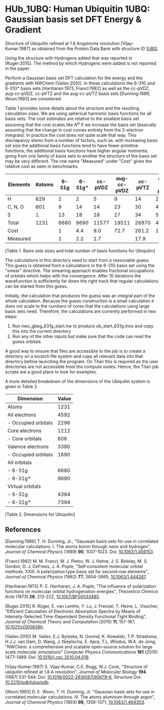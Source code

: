 # HUb_1UBQ: Human Ubiquitin 1UBQ: Gaussian basis set DFT Energy & Gradient

Structure of Ubiquitin refined at 1.8 Angstroms resolution [Vijay-Kumar:1987]
as obtained from the Protein Data Bank with structure ID [1UBQ](http://www.rcsb.org/pdb/explore/explore.do?structureId=1UBQ).

Using the structure with Hydrogens added that was reported in [Ruger:2015].
The method by which Hydrogens were added is not reported in the paper.

Perform a Gaussian basis set DFT calculation for the energy and the
gradients with NWChem [Valiev:2010]. In these calculations the 6-31G and
6-31G\* basis sets [Hariharan:1973, Francl:1982] as well as the cc-pVDZ,
aug-cc-pVDZ, cc-pVTZ and the aug-cc-pVTZ basis sets [Dunning:1989, Woon:1993]
are considered. 

Table 1 provides some details about the structure and the resulting calculation
sizes. We are using spherical harmonic basis functions for all
basis sets. The cost estimates are relative to the smallest basis set
assuming that the cost scales like _N_<sup>4</sup> if we increase the
basis set (basically assuming that the change in cost comes entirely
from the 2-electron integrals). In practice the cost does not quite scale
that way. This discrepancy stems from a number of factors, such as: with
increasing basis set size the additional basis functions tend to have 
fewer primitive functions; the additional basis functions have higher
angular momenta; going from one family of basis sets to another the 
structure of the basis set may be very different. The row name
"Measured" under "Cost" gives the relative cost as seen in
benchmarks.

| Elements   | #atoms | 6-31g | 6-31g\* | cc-pVDZ | aug-cc-pVDZ | cc-pVTZ | aug-cc-pVTZ | cc-pVQZ |
| ---------- | ------ | ----- | ------- | ------- | ----------- | ------- | ----------- | ------- |
| H          |  629   |  2    |  2      |  5      |  9          | 14      |   23        |  30     |
| C, N, O    |  601   |  9    | 14      | 14      | 23          | 30      |   46        |  55     |
| S          |    1   | 13    | 18      | 18      | 27          | 34      |   50        |  59     |
| Total      | 1231   | 6680  | 9690    | 11577   | 19511       | 26870   |   42163     |  51984  |
| Cost       |        |  1    | 4.4     | 9.0     | 72.7        | 261.2   |   1595.4    |  3667.5 |
| Measured   |        |  1    | 2.2     | 1.7     |             | 17.9    |             |         |

[Table 1. Basis sets sizes and total number of basis functions for Ubiquitin]

The calculations in this directory need to start from a reasonable guess.
This guess is obtained from a calculations in the 6-31G basis set using
the "smear" directive. The smearing approach enables fractional occupations
of orbitals which helps with the convergence. After 10 iterations the
wavefunction is sufficiently far down the right track that regular
calculations can be started from this guess.

Initially, the calculation that produces the guess was an integral part of the
whole calculation. Because the guess construction is a small calculation it
does not scale to the numbers of cores that the calculations using large basis
sets need. Therefore, the calculations are currently performed in two steps:

1. Run nwc_gbeg_631g_start.nw to produce ub_start_631g.mos and copy this into 
   the current directory
2. Run any of the other inputs but make sure that the code can read the guess
   orbitals. 

A good way to ensure that files are accessible to the job is to create a
directory on a scratch file system and copy all relevant data into that
directory before launching the program. On Titan this is required as the user
directories are not accessible from the compute nodes. Hence, the Titan 
job scripts are a good place to look for examples.

A more detailed breakdown of the dimensions of the Ubiquitin system is given
in Table 2.

| Dimension           | Value |
| ------------------- | ----- |
| Atoms               | 1231  |
| All electrons       | 4592  |
| - Occupied orbitals | 2296  |
| Core electrons      | 1212  |
| - Core orbitals     |  606  |
| Valence electrons   | 3380  |
| - Occupied orbitals | 1690  |
| All orbitals        |       |
| - 6-31g             | 6680  |
| - 6-31g\*           | 9690  |
| Virtual orbitals    |       |
| - 6-31g             | 4384  |
| - 6-31g\*           | 7394  |

[Table 2. Dimensions for Ubiquitin]


## References

[Dunning:1989] T. H. Dunning, Jr., "Gaussian basis sets for use in correlated
molecular calculations. I. The atoms boron through neon and hydrogen",
 _Journal of Chemical Physics_ (1989) **90**, 1007-1023. Doi:
[10.1063/1.456153](https://dx.doi.org/10.1063/1.456153).

[Francl:1982] M. M. Francl, W. J. Pietro, W. J. Hehre, J. S. Binkley,
M. S. Gordon, D. J. DeFrees, J. A. Pople, "Self‐consistent molecular orbital
methods. XXIII. A polarization‐type basis set for second‐row elements",
_Journal of Chemical Physics_ (1982) **77**, 3654-3665,
[10.1063/1.444267](https://dx.doi.org/10.1063/1.444267).

[Hariharan:1973] P. C. Hariharan, J. A. Pople, "The influence of polarization
functions on molecular orbital hydrogenation energies",
_Theoretica Chimica Acta_ (1973) **28**, 213-222,
[10.1007/BF00533485](https://dx.doi.org/10.1007/BF00533485).

[Ruger:2015] R. R&uuml;ger, E. van Lenthe, Y. Lu, J. Frenzel, T. Heine,
L. Visscher, "Efficient Calculation of Electronic Absorption Spectra by Means
of Intensity-Selected Time-Dependent Density Functional Tight Binding",
_Journal of Chemical Theory and Computation_ (2015) **11**, 157-167,
[10.1021/ct500838h](https://dx.doi.org/10.1021/ct500838h).

[Valiev:2010] M. Valiev, E.J. Bylaska, N. Govind, K. Kowalski, T.P. Straatsma,
H.J.J. van Dam, D. Wang, J. Nieplocha, E. Apra, T.L. Windus, W.A. de Jong,
"NWChem: a comprehensive and scalable open-source solution for large scale
molecular simulations" _Computer Physics Communications_ **181** (2010)
1477-1489. Doi: 
[10.1016/j.cpc.2010.04.018](https://doi.org/10.1016/j.cpc.2010.04.018).

[Vijay-Kumar:1987] S. Vijay-Kumar, C.E. Bugg, W.J. Cook, "Structure of ubiquitin
refined at 1.8 A resolution", _Journal of Molecular Biology_ **194** (1987)
531-544. Doi: [10.1016/0022-2836(87)90679-6](https://dx.doi.org/10.1016/0022-2836(87)90679-6), Structure Doi: [10.2210/pdb1ubq/pdb](https://dx.doi.org/10.2210/pdb1ubq/pdb).

[Woon:1993] D. E. Woon, T. H. Dunning, Jr. "Gaussian basis sets for use in
correlated molecular calculations. III. The atoms aluminum through argon", 
_Journal of Chemical Physics_ (1993) **98**, 1358-1371,
[10.1063/1.464303](https://dx.doi.org/10.1063/1.464303).
